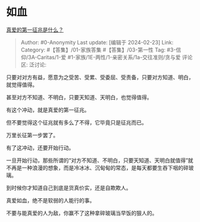 # 如血
[真爱的第一征兆是什么？](https://www.zhihu.com/question/634427847/answer/3405838023)

> Author: #0-Anonymity
> Last update: [编辑于 2024-02-23]
> Link:
> Category: #【答集】/01-家族答集 #【答集】/03-第一性
> Tag: #3-信仰/3A-Caritas/1-爱 #1-家族/1E-两性/1-亲密关系/1a-交往准则/贪与爱 
> 评论区:
> 泛讨论:

只要对对方有益，愿意为之受苦、受累、受委屈、受责备，只要对方知道、明白，就觉得值得。

甚至对方不知道、不明白，只要天知道、天明白，也觉得值得。

有这个冲动，就是真爱的第一征兆。

但不要觉得这个征兆就有多么了不得，它毕竟只是征兆而已。

万里长征第一步罢了。

有了这冲动，还要开始行动。

一旦开始行动，那些所谓的“对方不知道、不明白，只要天知道、天明白就值得”就不再是一种浪漫的想象，而是冷冰冰、沉甸甸的常态，是每天都要生吞下咽的碎玻璃。

到时候你才知道自己到底是货真价实，还是自欺欺人。

真爱如血，绝不是软弱的人能行的事。

不要与能真爱的人为敌，你赢不了这种拿碎玻璃当早饭的狠人的。
